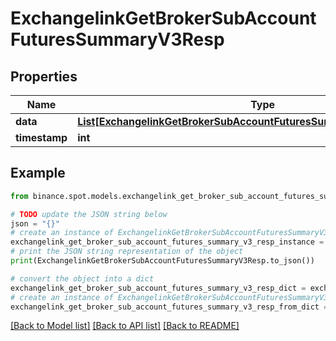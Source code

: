 # ExchangelinkGetBrokerSubAccountFuturesSummaryV3Resp


## Properties

Name | Type | Description | Notes
------------ | ------------- | ------------- | -------------
**data** | [**List[ExchangelinkGetBrokerSubAccountFuturesSummaryV3RespDataInner]**](ExchangelinkGetBrokerSubAccountFuturesSummaryV3RespDataInner.md) |  | [optional] 
**timestamp** | **int** |  | [optional] 

## Example

```python
from binance.spot.models.exchangelink_get_broker_sub_account_futures_summary_v3_resp import ExchangelinkGetBrokerSubAccountFuturesSummaryV3Resp

# TODO update the JSON string below
json = "{}"
# create an instance of ExchangelinkGetBrokerSubAccountFuturesSummaryV3Resp from a JSON string
exchangelink_get_broker_sub_account_futures_summary_v3_resp_instance = ExchangelinkGetBrokerSubAccountFuturesSummaryV3Resp.from_json(json)
# print the JSON string representation of the object
print(ExchangelinkGetBrokerSubAccountFuturesSummaryV3Resp.to_json())

# convert the object into a dict
exchangelink_get_broker_sub_account_futures_summary_v3_resp_dict = exchangelink_get_broker_sub_account_futures_summary_v3_resp_instance.to_dict()
# create an instance of ExchangelinkGetBrokerSubAccountFuturesSummaryV3Resp from a dict
exchangelink_get_broker_sub_account_futures_summary_v3_resp_from_dict = ExchangelinkGetBrokerSubAccountFuturesSummaryV3Resp.from_dict(exchangelink_get_broker_sub_account_futures_summary_v3_resp_dict)
```
[[Back to Model list]](../README.md#documentation-for-models) [[Back to API list]](../README.md#documentation-for-api-endpoints) [[Back to README]](../README.md)


